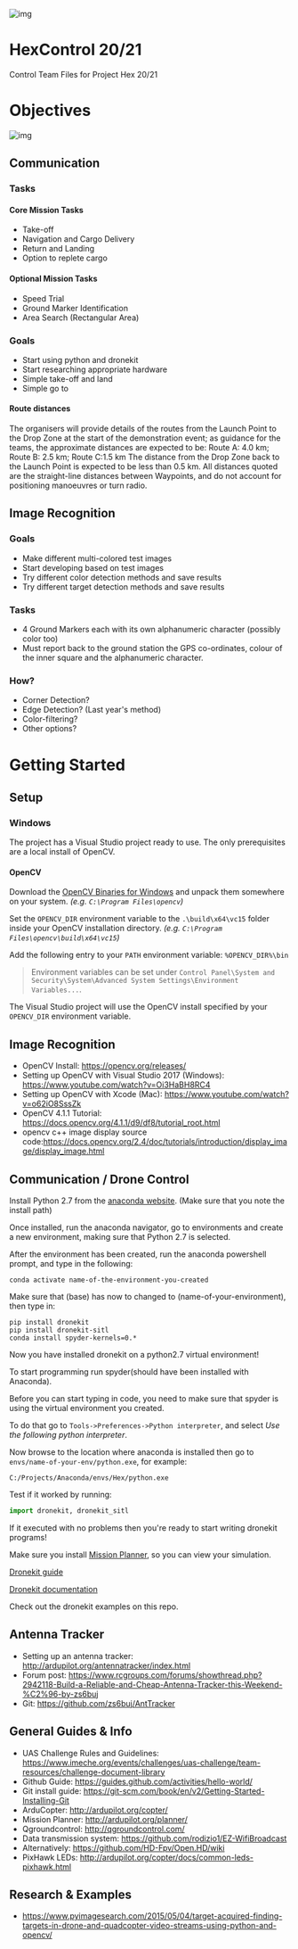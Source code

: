 ![img](https://github.com/3888winner/HexControl1920/blob/master/HexCover.jpg?raw=true)
# HexControl 20/21
Control Team Files for Project Hex 20/21

# Objectives
![img](https://github.com/3888winner/HexControl1920/blob/master/chrome_mpZNAHnhuM.png?raw=true)

## Communication

### Tasks

#### Core Mission Tasks
* Take-off
* Navigation and Cargo Delivery
* Return and Landing
* Option to replete cargo

#### Optional Mission Tasks
* Speed Trial
* Ground Marker Identification
* Area Search (Rectangular Area)

### Goals
* Start using python and dronekit
* Start researching appropriate hardware
* Simple take-off and land
* Simple go to

#### Route distances
The organisers will provide details of the routes from the Launch Point to the Drop Zone at the start of the demonstration event; as guidance for the teams, the approximate distances are expected to be:
Route A: 4.0 km; Route B: 2.5 km; Route C:1.5 km
The distance from the Drop Zone back to the Launch Point is expected to be less than 0.5 km. All distances quoted are the straight-line distances between Waypoints, and do not account for positioning manoeuvres or turn radio. 

## Image Recognition

### Goals
* Make different multi-colored test images
* Start developing based on test images
* Try different color detection methods and save results
* Try different target detection methods and save results

### Tasks
* 4 Ground Markers each with its own alphanumeric character (possibly color too)
* Must report back to the ground station the GPS co-ordinates, colour of the inner square and the alphanumeric character.

### How?
* Corner Detection?
* Edge Detection? (Last year's method)
* Color-filtering?
* Other options?



# Getting Started

## Setup

### Windows

The project has a Visual Studio project ready to use. The only prerequisites are a local install of OpenCV.

#### OpenCV

Download the [OpenCV Binaries for Windows](https://opencv.org/releases/) and unpack them somewhere on your system. _(e.g. `C:\Program Files\opencv`)_

Set the `OPENCV_DIR` environment variable to the `.\build\x64\vc15` folder inside your OpenCV  installation directory. _(e.g. `C:\Program Files\opencv\build\x64\vc15`)_

Add the following entry to your `PATH` environment variable: `%OPENCV_DIR%\bin`

> Environment variables can be set under `Control Panel\System and Security\System\Advanced System Settings\Environment Variables...`.

The Visual Studio project will use the OpenCV install specified by your `OPENCV_DIR` environment variable.

## Image Recognition
* OpenCV Install: https://opencv.org/releases/
* Setting up OpenCV with Visual Studio 2017 (Windows): https://www.youtube.com/watch?v=Oi3HaBH8RC4
* Setting up OpenCV with Xcode (Mac): https://www.youtube.com/watch?v=o62iO8SssZk
* OpenCV 4.1.1 Tutorial: https://docs.opencv.org/4.1.1/d9/df8/tutorial_root.html 
* opencv c++ image display source code:https://docs.opencv.org/2.4/doc/tutorials/introduction/display_image/display_image.html

## Communication / Drone Control

Install Python 2.7 from the [anaconda website](https://www.anaconda.com/distribution/#download-section). (Make sure that you note the install path)

Once installed, run the anaconda navigator, go to environments and create a new environment, making sure that Python 2.7 is selected.

After the environment has been created, run the anaconda powershell prompt, and type in the following:
```shell
conda activate name-of-the-environment-you-created
```
Make sure that (base) has now to changed to (name-of-your-environment), then type in:
```shell
pip install dronekit
pip install dronekit-sitl
conda install spyder-kernels=0.* 
```
Now you have installed dronekit on a python2.7 virtual environment!

To start programming run spyder(should have been installed with Anaconda).

Before you can start typing in code, you need to make sure that spyder is using the virtual environment you created.

To do that go to `Tools->Preferences->Python interpreter`, and select *Use the following python interpreter*.

Now browse to the location where anaconda is installed then go to `envs/name-of-your-env/python.exe`, for example:
```explorer
C:/Projects/Anaconda/envs/Hex/python.exe
```
Test if it worked by running:
```python
import dronekit, dronekit_sitl
```
If it executed with no problems then you're ready to start writing dronekit programs!

Make sure you install [Mission Planner](http://ardupilot.org/planner/), so you can view your simulation.

[Dronekit guide](https://www.youtube.com/watch?v=TFDWs_DG2QY&list=PLuteWQUGtU9BcXXr3jCG00uVXFwQJkLRa&index=1)

[Dronekit documentation](https://dronekit.netlify.com/guide/index.html)

Check out the dronekit examples on this repo.

## Antenna Tracker
* Setting up an antenna tracker: http://ardupilot.org/antennatracker/index.html
* Forum post: https://www.rcgroups.com/forums/showthread.php?2942118-Build-a-Reliable-and-Cheap-Antenna-Tracker-this-Weekend-%C2%96-by-zs6buj
* Git: https://github.com/zs6buj/AntTracker

## General Guides & Info
* UAS Challenge Rules and Guidelines: https://www.imeche.org/events/challenges/uas-challenge/team-resources/challenge-document-library
* Github Guide: https://guides.github.com/activities/hello-world/
* Git install guide: https://git-scm.com/book/en/v2/Getting-Started-Installing-Git
* ArduCopter: http://ardupilot.org/copter/
* Mission Planner: http://ardupilot.org/planner/
* Qgroundcontrol: http://qgroundcontrol.com/
* Data transmission system: https://github.com/rodizio1/EZ-WifiBroadcast
* Alternatively: https://github.com/HD-Fpv/Open.HD/wiki
* PixHawk LEDs: http://ardupilot.org/copter/docs/common-leds-pixhawk.html

## Research & Examples
* https://www.pyimagesearch.com/2015/05/04/target-acquired-finding-targets-in-drone-and-quadcopter-video-streams-using-python-and-opencv/

